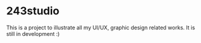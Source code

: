 # 243studio


This is a project to illustrate all my UI/UX, graphic design related works.
It is still in development :)
